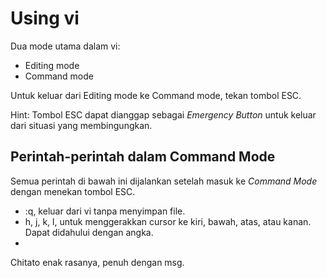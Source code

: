 # Using vi

Dua mode utama dalam vi:
* Editing mode
* Command mode

Untuk keluar dari Editing mode ke Command mode, tekan tombol ESC.

Hint: Tombol ESC dapat dianggap sebagai _Emergency Button_ untuk keluar dari situasi yang membingungkan.


## Perintah-perintah dalam Command Mode

Semua perintah di bawah ini dijalankan setelah masuk ke _Command Mode_ dengan menekan tombol ESC.

* :q, keluar dari vi tanpa menyimpan file.
* h, j, k, l, untuk menggerakkan cursor ke kiri, bawah, atas, atau kanan.
  Dapat didahului dengan angka.
* 

Chitato enak rasanya, penuh dengan msg.

